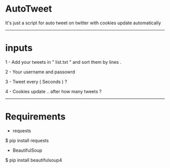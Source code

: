# AutoTweet

It's just a script for auto tweet on twitter with cookies update automatically

------------

# inputs

1 - Add your tweets in " list.txt " and sort them by lines .

2 - Your username and passowrd

3 - Tweet every ( Seconds ) ?

4 - Cookies update .. after how many tweets ? 


------------

# Requirements

- requests 

$ pip install requests


- BeautifulSoup

$ pip install beautifulsoup4

